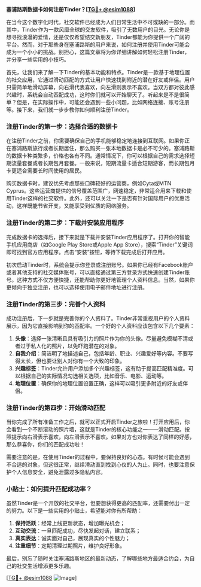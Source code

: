 **塞浦路斯数据卡如何注册Tinder？[[TG💪+ @esim1088](https://t.me/s/esim1088)]**

在当今这个数字化时代，社交软件已经成为人们日常生活中不可或缺的一部分。而其中，Tinder作为一款风靡全球的交友软件，吸引了无数用户的目光。无论你是想寻找浪漫的爱情，还是仅仅希望结交新朋友，Tinder都能为你提供一个广阔的平台。然而，对于那些身在塞浦路斯的用户来说，如何注册并使用Tinder可能会成为一个小小的挑战。别担心，这篇文章将为你详细讲解如何轻松注册Tinder，并分享一些实用的小技巧。

首先，让我们来了解一下Tinder的基本功能和特点。Tinder是一款基于地理位置的社交应用，它通过滑动匹配的方式让用户快速找到附近的潜在好友或伴侣。用户只需简单地滑动屏幕，向右滑代表喜欢，向左滑则表示不喜欢。当双方都对彼此感兴趣时，系统会自动匹配成功，这时你们就可以开始聊天了。听起来是不是很简单？但是，在实际操作中，可能还会遇到一些小问题，比如网络连接、账号注册等。接下来，我们就一步步教你如何顺利注册Tinder。

### 注册Tinder的第一步：选择合适的数据卡

在注册Tinder之前，你需要确保自己的手机能够稳定地连接到互联网。如果你正在塞浦路斯旅行或者长期居住，那么购买一张本地数据卡是必不可少的。塞浦路斯的数据卡种类繁多，价格也各有不同。通常情况下，你可以根据自己的需求选择短期流量套餐或者长期包月套餐。一般来说，短期流量卡适合短期游客，而长期包月卡更适合需要长时间使用的居民。

购买数据卡时，建议优先考虑那些口碑较好的运营商，例如Cyta或MTN Cyprus。这些运营商提供的信号覆盖范围广，网速稳定，非常适合用来下载和使用Tinder这样的社交软件。此外，还可以关注一下是否有针对国际用户的优惠活动，这样既能节省开支，又能享受到优质的网络服务。

### 注册Tinder的第二步：下载并安装应用程序

完成数据卡的选择后，接下来就是下载并安装Tinder应用程序了。打开你的智能手机应用商店（如Google Play Store或Apple App Store），搜索“Tinder”关键词即可找到官方应用程序。点击“安装”按钮，等待下载完成后打开应用。

初次启动Tinder时，系统会提示你登录或注册账号。如果你已经有Facebook账户或者其他支持的社交媒体账号，可以直接通过第三方登录方式快速创建Tinder账号。这种方式不仅方便快捷，还能帮助你更好地管理个人资料信息。当然，如果你更倾向于独立注册，也可以选择使用电子邮件地址进行注册。

### 注册Tinder的第三步：完善个人资料

成功注册后，下一步就是完善你的个人资料了。Tinder非常重视用户的个人资料展示，因为它直接影响到你的匹配率。一个好的个人资料应该包含以下几个要素：

1. **头像**：选择一张清晰且具有吸引力的照片作为你的头像。尽量避免模糊不清或者过于私人化的照片，以免吓跑潜在的对象。
2. **自我介绍**：简洁明了地描述自己，包括年龄、职业、兴趣爱好等内容。不要写得太长，但也要让别人对你有一个大致的印象。
3. **兴趣标签**：Tinder允许用户添加多个兴趣标签，这有助于提高匹配精准度。可以根据自己的实际情况勾选相关选项，比如音乐、电影、运动等。
4. **地理位置**：确保你的地理位置设置正确，这样可以吸引更多附近的好友或伴侣。

### 注册Tinder的第四步：开始滑动匹配

当你完成了所有准备工作之后，就可以正式开启Tinder之旅啦！打开应用后，你会看到一个不断滚动的照片墙，这就是Tinder的核心功能之一——滑动匹配。按照提示向右滑表示喜欢，向左滑表示不喜欢。如果对方也对你表达了同样的好感，那么恭喜你，你们的匹配成功啦！

需要注意的是，在使用Tinder的过程中，要保持良好的心态。有时候可能会遇到不合适的对象，但这很正常，继续滑动直到找到心仪的人为止。同时，也要注意保护个人信息安全，避免泄露过多隐私内容。

### 小贴士：如何提升匹配成功率？

虽然Tinder是一个开放的社交平台，但要想获得更高的匹配率，还需要付出一定的努力。以下是一些实用的小贴士，希望能对你有所帮助：

1. **保持活跃**：经常上线更新状态，增加曝光机会；
2. **互动交流**：一旦匹配成功，尽快发起对话，建立联系；
3. **真实表达**：诚实面对自己，展现真实的个性魅力；
4. **注重细节**：定期清理过期照片，维护良好形象。

最后，别忘了随时关注塞浦路斯地区的最新动态，了解哪些地方最适合约会，为自己的社交生活增添更多乐趣。

[[TG💪+ @esim1088](https://t.me/s/esim1088) ![Image](https://i.postimg.cc/4NQfJmqS/Snipaste-2025-05-13-00-14-12.png)]